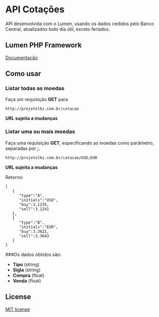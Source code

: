 # API Cotações

API desenvolvida com o Lumen, usando os dados cedidos pelo Banco Central, atualizados todo dia útil, exceto feriados.

## Lumen PHP Framework
[Documentação](https://lumen.laravel.com/docs/5.4)

## Como usar

### Listar todas as moedas
Faça um requisição **GET** para

    http://projetolkz.com.br/cotacao

**URL sujeita a mudanças**

### Listar uma ou mais moedas
Faça uma requisição **GET**, especificando as moedas como parâmetro, separadas por **;**.

    http://projetolkz.com.br/cotacao/USD;EUR

**URL sujeita a mudanças**

Retorno:

    [
       {
          "type":"A",
          "initials":"USD",
          "buy":3.1235,
          "sell":3.1241
       },
       {
          "type":"B",
          "initials":"EUR",
          "buy":3.3621,
          "sell":3.3643
       }
    ]

###Os dados obtidos são:
 - **Tipo** (string)
 - **Sigla** (string)
 - **Compra** (float)
 - **Venda** (float)

## License

[MIT license](http://opensource.org/licenses/MIT)
